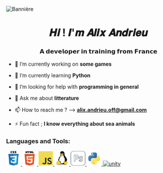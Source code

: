 ![Bannière](https://images8.alphacoders.com/138/thumb-1920-1383986.png)

<h1 align="center">𝑯𝒊 ! 𝑰'𝒎 𝑨𝒍𝒊𝒙 𝑨𝒏𝒅𝒓𝒊𝒆𝒖</h1>
<h3 align="center">𝗔 𝗱𝗲𝘃𝗲𝗹𝗼𝗽𝗲𝗿 𝗶𝗻 𝘁𝗿𝗮𝗶𝗻𝗶𝗻𝗴 𝗳𝗿𝗼𝗺 𝗙𝗿𝗮𝗻𝗰𝗲</h3>

- 🔭 I’m currently working on **some games**

- 🌱 I’m currently learning **Python**

- 🤝 I’m looking for help with **programming in general**

- 💬 Ask me about **litterature**

- 📫 How to reach me ? --> **alix.andrieu.off@gmail.com**

- ⚡ Fun fact ; **I know everything about sea animals**

<h3 align="left">Languages and Tools:</h3>
<p align="left"> <a href="https://www.w3schools.com/css/" target="_blank" rel="noreferrer"> <img src="https://raw.githubusercontent.com/devicons/devicon/master/icons/css3/css3-original-wordmark.svg" alt="css3" width="40" height="40"/> </a> <a href="https://www.w3.org/html/" target="_blank" rel="noreferrer"> <img src="https://raw.githubusercontent.com/devicons/devicon/master/icons/html5/html5-original-wordmark.svg" alt="html5" width="40" height="40"/> </a> <a href="https://developer.mozilla.org/en-US/docs/Web/JavaScript" target="_blank" rel="noreferrer"> <img src="https://raw.githubusercontent.com/devicons/devicon/master/icons/javascript/javascript-original.svg" alt="javascript" width="40" height="40"/> </a> <a href="https://www.linux.org/" target="_blank" rel="noreferrer"> <img src="https://raw.githubusercontent.com/devicons/devicon/master/icons/linux/linux-original.svg" alt="linux" width="40" height="40"/> </a> <a href="https://www.photoshop.com/en" target="_blank" rel="noreferrer"> <img src="https://raw.githubusercontent.com/devicons/devicon/master/icons/photoshop/photoshop-line.svg" alt="photoshop" width="40" height="40"/> </a> <a href="https://www.python.org" target="_blank" rel="noreferrer"> <img src="https://raw.githubusercontent.com/devicons/devicon/master/icons/python/python-original.svg" alt="python" width="40" height="40"/> </a> <a href="https://unity.com/" target="_blank" rel="noreferrer"> <img src="https://www.vectorlogo.zone/logos/unity3d/unity3d-icon.svg" alt="unity" width="40" height="40"/> </a> </p>
